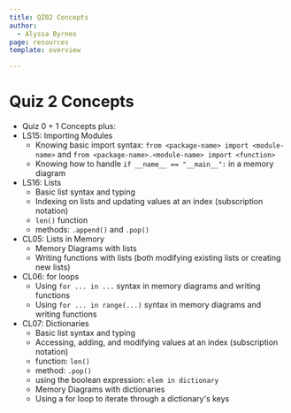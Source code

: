 ```yaml
---
title: QZ02 Concepts
author:
  - Alyssa Byrnes
page: resources
template: overview

---
```


# Quiz 2 Concepts
- Quiz 0 + 1 Concepts plus:
- LS15: Importing Modules
   - Knowing basic import syntax: `from <package-name> import <module-name>` and `from <package-name>.<module-name> import <function>`
   - Knowing how to handle `if __name__ == "__main__":` in a memory diagram
- LS16: Lists
   - Basic list syntax and typing
   - Indexing on lists and updating values at an index (subscription notation)
   - `len()` function
   - methods: `.append()` and `.pop()`
- CL05: Lists in Memory
   - Memory Diagrams with lists
   - Writing functions with lists (both modifying existing lists or creating new lists)
- CL06: for loops
   - Using `for ... in ...` syntax in memory diagrams and writing functions
   - Using `for ... in range(...)` syntax in memory diagrams and writing functions
- CL07: Dictionaries
   - Basic list syntax and typing
   - Accessing, adding, and modifying values at an index (subscription notation)
   - function: `len()`
   - method: `.pop()`
   - using the boolean expression: `elem in dictionary`
   - Memory Diagrams with dictionaries
   - Using a for loop to iterate through a dictionary's keys




